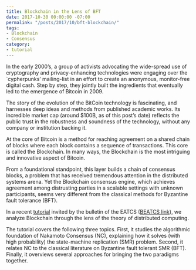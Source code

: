 ```yaml
---
title: Blockchain in the Lens of BFT
date: 2017-10-30 00:00:00 -07:00
permalink: "/posts/2017/10/bft-blockchain/"
tags:
- Blockchain
- Consensus
category:
- tutorial
---
```


In the early 2000’s, a group of activists advocating the wide-spread use of cryptography and privacy-enhancing technologies were engaging over the `cypherpunks’ mailing-list in an effort to create an anonymous, monitor-free digital cash. Step by step, they jointly built the ingredients that eventually led to the emergence of Bitcoin in 2009.

The story of the evolution of the BitCoin technology is fascinating, and harnesses deep ideas and methods from published academic works. Its incredible market cap (around $100B, as of this post’s date) reflects the public trust in the robustness and soundness of the technology, without any company or institution backing it.

At the core of Bitcoin is a method for reaching agreement on a shared chain of blocks where each block contains a sequence of transactions. This core is called the Blockchain. In many ways, the Blockchain is the most intriguing and innovative aspect of Bitcoin.

From a foundational standpoint, this layer builds a chain of consensus blocks, a problem that has received tremendous attention in the distributed systems arena. Yet the Blockchain consensus engine, which achieves agreement among distrusting parties in a scalable settings with unknown participants, seems very different from the classical methods for Byzantine fault tolerance (BFT).

In a recent [tutorial](https://dahliamalkhi.files.wordpress.com/2016/08/blockchainbft-beatcs2017.pdf "BlockchainBFT-BEATCS2017")  invited by the bulletin of the EATCS ([BEATCS link](http://bulletin.eatcs.org/index.php/beatcs/article/view/506)), we analyze Blockchain through the lens of the theory of distributed computing.

The tutorial covers the following three topics. First, it studies the algorithmic foundation of Nakamoto Consensus (NC), explaining how it solves (with high probability) the state-machine replication (SMR) problem. Second, it relates NC to the classical literature on Byzantine fault tolerant SMR (BFT). Finally, it overviews several approaches for bringing the two paradigms together.
